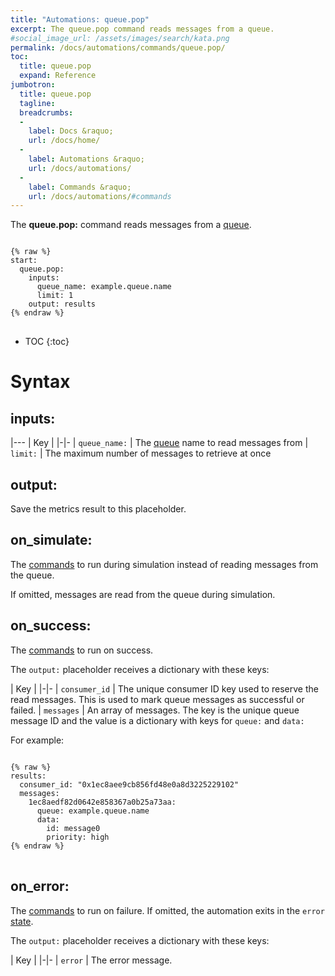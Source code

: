 ```yaml
---
title: "Automations: queue.pop"
excerpt: The queue.pop command reads messages from a queue. 
#social_image_url: /assets/images/search/kata.png
permalink: /docs/automations/commands/queue.pop/
toc:
  title: queue.pop
  expand: Reference
jumbotron:
  title: queue.pop
  tagline: 
  breadcrumbs:
  -
    label: Docs &raquo;
    url: /docs/home/
  -
    label: Automations &raquo;
    url: /docs/automations/
  -
    label: Commands &raquo;
    url: /docs/automations/#commands
---
```


The **queue.pop:** command reads messages from a [queue](/docs/queues/).

<pre>
<code class="language-cerb">
{% raw %}
start:
  queue.pop:
    inputs:
      queue_name: example.queue.name
      limit: 1
    output: results
{% endraw %}
</code>
</pre>

* TOC
{:toc}

# Syntax

## inputs:

|---
| Key | 
|-|-
| `queue_name:` | The [queue](/docs/queues/) name to read messages from
| `limit:` | The maximum number of messages to retrieve at once

## output:

Save the metrics result to this placeholder.

## on_simulate:

The [commands](/docs/automations/#commands) to run during simulation instead of reading messages from the queue.

If omitted, messages are read from the queue during simulation.

## on_success:

The [commands](/docs/automations/#commands) to run on success.

The `output:` placeholder receives a dictionary with these keys:

| Key |
|-|-
| `consumer_id` | The unique consumer ID key used to reserve the read messages. This is used to mark queue messages as successful or failed.
| `messages` | An array of messages. The key is the unique queue message ID and the value is a dictionary with keys for `queue:` and `data:`

For example:

<pre>
<code class="language-cerb">
{% raw %}
results:
  consumer_id: "0x1ec8aee9cb856fd48e0a8d3225229102"
  messages:
    1ec8aedf82d0642e858367a0b25a73aa:
      queue: example.queue.name
      data:
        id: message0
        priority: high
{% endraw %}
</code>
</pre>

## on_error:

The [commands](/docs/automations/#commands) to run on failure. If omitted, the automation exits in the `error` [state](/docs/automations/#exit-states).

The `output:` placeholder receives a dictionary with these keys:

| Key |
|-|-
| `error` | The error message.